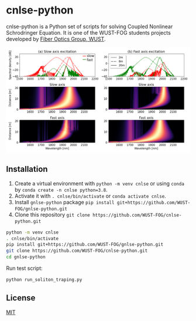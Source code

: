 # cnlse-python

cnlse-python is a Python set of scripts for solving
Coupled Nonlinear Schrodringer Equation. It is one of the WUST-FOG students
projects developed by [Fiber Optics Group, WUST](http://www.fog.pwr.edu.pl/).

![soliton_traping](./data/191119_polarisation_21m_lambda_1560nm_power_41mW.png)

## Installation

1. Create a virtual environment with `python -m venv cnlse` or using `conda` by `conda create -n cnlse python=3.8`.
2. Activate it with `. cnlse/bin/activate` or `conda activate cnlse`.
3. Install `gnlse-python` package `pip install git+https://github.com/WUST-FOG/gnlse-python.git`
3. Clone this repository `git clone https://github.com/WUST-FOG/cnlse-python.git`

```bash
python -m venv cnlse
. cnlse/bin/activate
pip install git+https://github.com/WUST-FOG/gnlse-python.git
git clone https://github.com/WUST-FOG/cnlse-python.git
cd gnlse-python
```

Run test script:

```bash
python run_soliton_traping.py
```

## License
[MIT](https://choosealicense.com/licenses/mit/)
